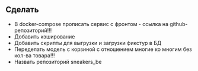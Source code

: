 ## Сделать
- В docker-compose прописать сервис с фронтом - ссылка на github-репозиторий!!!
- Добавить кэширование
- Добавить скрипты для выгрузки и загрузки фикстур в БД
- Переделать модель с корзиной с отношением многие ко многим без кол-ва товара!!!
- Назвать репозиторий sneakers_be